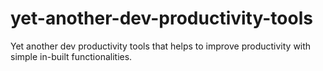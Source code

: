 # yet-another-dev-productivity-tools
Yet another dev productivity tools that helps to improve productivity with simple in-built functionalities.
